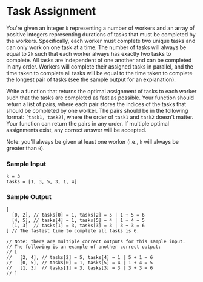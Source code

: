 # Task Assignment

You're given an integer `k` representing a number of workers and an array of positive
integers representing durations of tasks that must be completed by the workers.
Specifically, each worker must complete two unique tasks and can only work on one task
at a time. The number of tasks will always be equal to `2k` such that each worker
always has exactly two tasks to complete. All tasks are independent of one another and
can be completed in any order. Workers will complete their assigned tasks in parallel,
and the time taken to complete all tasks will be equal to the time taken to complete
the longest pair of tasks (see the sample output for an explanation).

Write a function that returns the optimal assignment of tasks to each worker such that
the tasks are completed as fast as possible. Your function should return a list of
pairs, where each pair stores the indices of the tasks that should be completed by
one worker. The pairs should be in the following format: `[task1, task2]`, where the
order of `task1` and `task2` doesn't matter. Your function can return the pairs in
any order. If multiple optimal assignments exist, any correct answer will be accepted.

Note: you'll always be given at least one worker (i.e., `k` will always be greater than `0`).

### Sample Input

```
k = 3
tasks = [1, 3, 5, 3, 1, 4]
```

### Sample Output

```
[
  [0, 2], // tasks[0] = 1, tasks[2] = 5 | 1 + 5 = 6
  [4, 5], // tasks[4] = 1, tasks[5] = 4 | 1 + 4 = 5
  [1, 3]  // tasks[1] = 3, tasks[3] = 3 | 3 + 3 = 6
] // The fastest time to complete all tasks is 6.

// Note: there are multiple correct outputs for this sample input.
// The following is an example of another correct output:
// [
//   [2, 4], // tasks[2] = 5, tasks[4] = 1 | 5 + 1 = 6
//   [0, 5], // tasks[0] = 1, tasks[5] = 4 | 1 + 4 = 5
//   [1, 3]  // tasks[1] = 3, tasks[3] = 3 | 3 + 3 = 6
// ]
```

```

```

```

```
